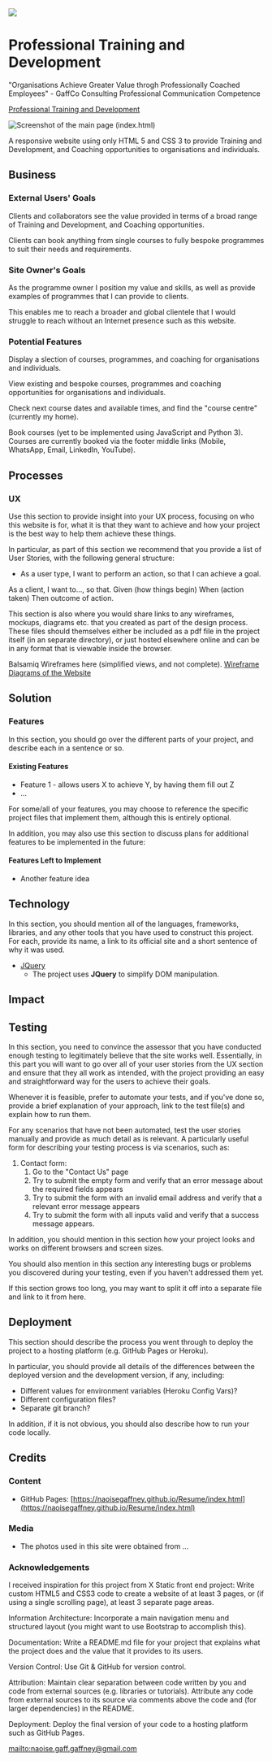 <img src="https://codeinstitute.s3.amazonaws.com/fullstack/ci_logo_small.png" style="margin: 0;">

# Professional Training and Development

"Organisations Achieve Greater Value throgh Professionally Coached Employees" - GaffCo Consulting Professional Communication Competence

[Professional Training and Development](https://naoisegaffney.github.io/Professional-Training-Development/index.html)

![Screenshot of the main page (index.html)](https://github.com/NaoiseGaffney/Professional-Training-Development/blob/master/Screenshot%202020-03-30%2000.46.02.png)

A responsive website using only HTML 5 and CSS 3 to provide Training and Development, and Coaching opportunities to organisations and individuals.

## Business
### External Users' Goals
Clients and collaborators see the value provided in terms of a broad range of Training and Development, and Coaching opportunities.

Clients can book anything from single courses to fully bespoke programmes to suit their needs and requirements.

### Site Owner's Goals
As the programme owner I position my value and skills, as well as provide examples of programmes that I can provide to clients.

This enables me to reach a broader and global clientele that I would struggle to reach without an Internet presence such as this website.

### Potential Features
Display a slection of courses, programmes, and coaching for organisations and individuals.

View existing and bespoke courses, programmes and coaching opportunities for organisations and individuals.

Check next course dates and available times, and find the "course centre" (currently my home).

Book courses (yet to be implemented using JavaScript and Python 3). Courses are currently booked via the footer middle links (Mobile, WhatsApp, Email, LinkedIn, YouTube).

## Processes
### UX

Use this section to provide insight into your UX process, focusing on who this website is for, what it is that they want to achieve and how your project is the best way to help them achieve these things.

In particular, as part of this section we recommend that you provide a list of User Stories, with the following general structure:
- As a user type, I want to perform an action, so that I can achieve a goal.

As a client, I want to..., so that.
Given (how things begin) When (action taken) Then outcome of action.

This section is also where you would share links to any wireframes, mockups, diagrams etc. that you created as part of the design process. These files should themselves either be included as a pdf file in the project itself (in an separate directory), or just hosted elsewhere online and can be in any format that is viewable inside the browser.

Balsamiq Wireframes here (simplified views, and not complete). [Wireframe Diagrams of the Website](https://github.com/NaoiseGaffney/Professional-Training-Development/blob/master/User-Centric%20Front-End%20Development%20Project%201.pdf)

## Solution
### Features

In this section, you should go over the different parts of your project, and describe each in a sentence or so.
 
#### Existing Features
- Feature 1 - allows users X to achieve Y, by having them fill out Z
- ...

For some/all of your features, you may choose to reference the specific project files that implement them, although this is entirely optional.

In addition, you may also use this section to discuss plans for additional features to be implemented in the future:

#### Features Left to Implement
- Another feature idea

## Technology

In this section, you should mention all of the languages, frameworks, libraries, and any other tools that you have used to construct this project. For each, provide its name, a link to its official site and a short sentence of why it was used.

- [JQuery](https://jquery.com)
    - The project uses **JQuery** to simplify DOM manipulation.

## Impact

## Testing

In this section, you need to convince the assessor that you have conducted enough testing to legitimately believe that the site works well. Essentially, in this part you will want to go over all of your user stories from the UX section and ensure that they all work as intended, with the project providing an easy and straightforward way for the users to achieve their goals.

Whenever it is feasible, prefer to automate your tests, and if you've done so, provide a brief explanation of your approach, link to the test file(s) and explain how to run them.

For any scenarios that have not been automated, test the user stories manually and provide as much detail as is relevant. A particularly useful form for describing your testing process is via scenarios, such as:

1. Contact form:
    1. Go to the "Contact Us" page
    2. Try to submit the empty form and verify that an error message about the required fields appears
    3. Try to submit the form with an invalid email address and verify that a relevant error message appears
    4. Try to submit the form with all inputs valid and verify that a success message appears.

In addition, you should mention in this section how your project looks and works on different browsers and screen sizes.

You should also mention in this section any interesting bugs or problems you discovered during your testing, even if you haven't addressed them yet.

If this section grows too long, you may want to split it off into a separate file and link to it from here.

## Deployment

This section should describe the process you went through to deploy the project to a hosting platform (e.g. GitHub Pages or Heroku).

In particular, you should provide all details of the differences between the deployed version and the development version, if any, including:
- Different values for environment variables (Heroku Config Vars)?
- Different configuration files?
- Separate git branch?

In addition, if it is not obvious, you should also describe how to run your code locally.


## Credits

### Content
- GitHub Pages: [https://naoisegaffney.github.io/Resume/index.html](https://naoisegaffney.github.io/Resume/index.html)

### Media
- The photos used in this site were obtained from ...

### Acknowledgements

I received inspiration for this project from X
Static front end project: Write custom HTML5 and CSS3 code to create a website of at least 3 pages, or (if using a single scrolling page), at least 3 separate page areas.

Information Architecture: Incorporate a main navigation menu and structured layout (you might want to use Bootstrap to accomplish this).

Documentation: Write a README.md file for your project that explains what the project does and the value that it provides to its users.

Version Control: Use Git & GitHub for version control.

Attribution: Maintain clear separation between code written by you and code from external sources (e.g. libraries or tutorials). Attribute any code from external sources to its source via comments above the code and (for larger dependencies) in the README.

Deployment: Deploy the final version of your code to a hosting platform such as GitHub Pages.

[mailto:naoise.gaff.gaffney@gmail.com](mailto:naoise.gaff.gaffney@gmail.com)
